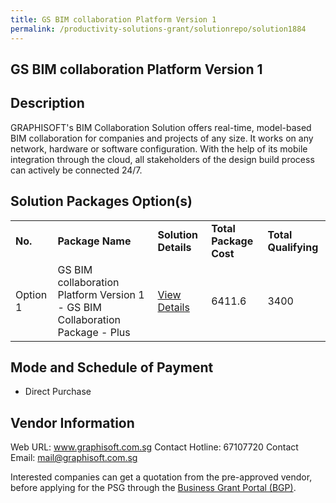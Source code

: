 ```yaml
---
title: GS BIM collaboration Platform Version 1
permalink: /productivity-solutions-grant/solutionrepo/solution1884
---
```


## GS BIM collaboration Platform Version 1

## Description

GRAPHISOFT's BIM Collaboration Solution offers real-time, model-based BIM collaboration for companies and projects of any size. It works on any network, hardware or software configuration. With the help of its mobile integration through the cloud, all stakeholders of the design build process can actively be connected 24/7.

## Solution Packages Option(s)

<table>
<tr>
<td><b>No.</b></td>
<td><b>Package Name</b></td>
<td><b>Solution Details</b></td>
<td><b>Total Package Cost</b></td>
<td><b>Total Qualifying</b></td>
</tr>
<tr>
<td>Option 1</td>
<td>GS BIM collaboration Platform Version 1 - GS BIM Collaboration Package - Plus</td>
<td><a href='https://www.gobusiness.gov.sg/images/psg/Graphisoft_Asia_20200346_Desensitised_Annex_3_Part_1.pdf'>View Details</a></td>
<td>6411.6</td>
<td>3400</td>
</tr>
</table>

## Mode and Schedule of Payment

 - Direct Purchase

## Vendor Information

 Web URL: www.graphisoft.com.sg 
Contact Hotline: 67107720 
Contact Email: mail@graphisoft.com.sg 


Interested companies can get a quotation from the pre-approved vendor, before applying for the PSG through the <a href='https://www.businessgrants.gov.sg/'>Business Grant Portal (BGP)</a>.

<script src="/jquery/resize-tables.js"></script>
